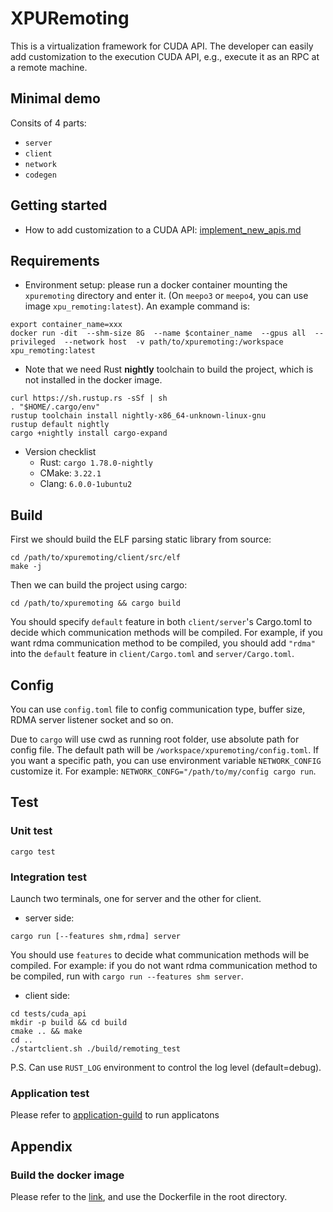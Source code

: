 # XPURemoting

This is a virtualization framework for CUDA API.  The developer can easily add customization to the execution CUDA API, e.g., execute it as an RPC at a remote machine. 

## Minimal demo

Consits of 4 parts:

- `server`
- `client`
- `network`
- `codegen`

## Getting started

- How to add customization to a CUDA API:  [implement_new_apis.md](docs/implement_new_apis.md) 



## Requirements

- Environment setup: please run a docker container mounting the `xpuremoting` directory and enter it. (On `meepo3` or `meepo4`, you can use image `xpu_remoting:latest`). An example command is:

```shell
export container_name=xxx
docker run -dit  --shm-size 8G  --name $container_name  --gpus all  --privileged  --network host  -v path/to/xpuremoting:/workspace  xpu_remoting:latest
```

- Note that we need Rust **nightly** toolchain to build the project, which is not installed in the docker image.

```shell
curl https://sh.rustup.rs -sSf | sh
. "$HOME/.cargo/env"
rustup toolchain install nightly-x86_64-unknown-linux-gnu
rustup default nightly
cargo +nightly install cargo-expand
```

- Version checklist
  - Rust: `cargo 1.78.0-nightly`
  - CMake: `3.22.1`
  - Clang: `6.0.0-1ubuntu2`

## Build

First we should build the ELF parsing static library from source:

```shell
cd /path/to/xpuremoting/client/src/elf
make -j
```

Then we can build the project using cargo:

```shell
cd /path/to/xpuremoting && cargo build
```

You should specify `default` feature in both `client/server`'s Cargo.toml to decide which communication methods will be compiled. For example, if you want rdma communication method to be compiled, you should add `"rdma"` into the `default` feature in `client/Cargo.toml` and `server/Cargo.toml`.

## Config

You can use `config.toml` file to config communication type, buffer size, RDMA server listener socket and so on.

Due to `cargo` will use cwd as running root folder, use absolute path for config file. The default path will be `/workspace/xpuremoting/config.toml`. If you want a specific path, you can use environment variable `NETWORK_CONFIG` customize it. For example: `NETWORK_CONFG="/path/to/my/config cargo run`.

## Test

### Unit test

```shell
cargo test
```

### Integration test

Launch two terminals, one for server and the other for client.

- server side:

```shell
cargo run [--features shm,rdma] server
```

You should use `features` to decide what communication methods will be compiled. For example: if you do not want rdma communication method to be compiled, run with `cargo run --features shm server`.

- client side:

```shell
cd tests/cuda_api
mkdir -p build && cd build
cmake .. && make
cd ..
./startclient.sh ./build/remoting_test
```

P.S. Can use `RUST_LOG` environment to control the log level (default=debug).


### Application test

Please refer to [application-guild](./tests/apps/README.md) to run applicatons



## Appendix

### Build the docker image

Please refer to the [link](https://x8csr71rzs.feishu.cn/docx/DdXFdGSYOo8cktxgj8hcYh12nHf), and use the Dockerfile in the root directory.
